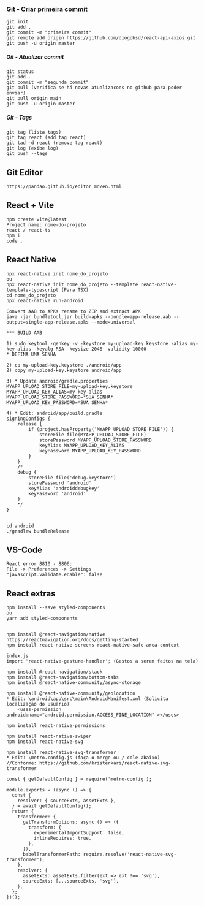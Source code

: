 ### Git - Criar primeira commit

    git init
    git add .
    git commit -m "primeira commit"
    git remote add origin https://github.com/diogobsd/react-api-axios.git
    git push -u origin master

##### Git - Atualizar commit

    git status
    git add .
    git commit -m "segunda commit" 
    git pull (verifica se há novas atualizacoes no github para poder enviar)
    git pull origin main
    git push -u origin master

##### Git - Tags

    git tag (lista tags)
    git tag react (add tag react)
    git tad -d react (remove tag react)
    git log (exibe log)
    git push --tags
    
## Git Editor
    https://pandao.github.io/editor.md/en.html

## React + Vite

    npm create vite@latest
    Project name: nome-do-projeto
    react / react-ts
    npm i
    code .

## React Native

    npx react-native init nome_do_projeto
    ou
    npx react-native init nome_do_projeto --template react-native-template-typescript (Para TSX)
    cd nome_do_projeto
    npx react-native run-android
    
    Convert AAB to APKs rename to ZIP and extract APK
    java -jar bundletool.jar build-apks --bundle=app-release.aab --output=single-app-release.apks --mode=universal
    
    *** BUILD AAB
    
    1) sudo keytool -genkey -v -keystore my-upload-key.keystore -alias my-key-alias -keyalg RSA -keysize 2048 -validity 10000
    * DEFINA UMA SENHA
    
    2) cp my-upload-key.keystore ./android/app
    2) copy my-upload-key.keystore android/app
    
    3) * Update android/gradle.properties
    MYAPP_UPLOAD_STORE_FILE=my-upload-key.keystore
    MYAPP_UPLOAD_KEY_ALIAS=my-key-alias
    MYAPP_UPLOAD_STORE_PASSWORD=*SUA SENHA*
    MYAPP_UPLOAD_KEY_PASSWORD=*SUA SENHA*
    
    4) * Edit: android/app/build.gradle
    signingConfigs {
        release {
            if (project.hasProperty('MYAPP_UPLOAD_STORE_FILE')) {
                storeFile file(MYAPP_UPLOAD_STORE_FILE)
                storePassword MYAPP_UPLOAD_STORE_PASSWORD
                keyAlias MYAPP_UPLOAD_KEY_ALIAS
                keyPassword MYAPP_UPLOAD_KEY_PASSWORD
            }
        }        
        /*
        debug {
            storeFile file('debug.keystore')
            storePassword 'android'
            keyAlias 'androiddebugkey'
            keyPassword 'android'
        }
        */
    }

    
    cd android
    ./gradlew bundleRelease

## VS-Code

    React error 8810 - 8806:
    File -> Preferences -> Settings
    "javascript.validate.enable": false

## React extras

    npm install --save styled-components
    ou
    yarn add styled-components
    
    
    npm install @react-navigation/native
    https://reactnavigation.org/docs/getting-started
    npm install react-native-screens react-native-safe-area-context
    
    index.js
    import 'react-native-gesture-handler'; (Gestos a serem feitos na tela)
    
    npm install @react-navigation/stack
    npm install @react-navigation/bottom-tabs
    npm install @react-native-community/async-storage
    
    npm install @react-native-community/geolocation
    * Edit: \android\app\src\main\AndroidManifest.xml (Solicita localização do usuario)
        <uses-permission android:name="android.permission.ACCESS_FINE_LOCATION" ></uses>
    
    npm install react-native-permissions
    
    npm install react-native-swiper
    npm install react-native-svg
    
    npm install react-native-svg-transformer
    * Edit: \metro.config.js (faça o merge ou / cole abaixo)
    //Conforme: https://github.com/kristerkari/react-native-svg-transformer
    
    const { getDefaultConfig } = require('metro-config');
    
    module.exports = (async () => {
      const {
        resolver: { sourceExts, assetExts },
      } = await getDefaultConfig();
      return {
        transformer: {
          getTransformOptions: async () => ({
            transform: {
              experimentalImportSupport: false,
              inlineRequires: true,
            },
          }),
          babelTransformerPath: require.resolve('react-native-svg-transformer'),
        },
        resolver: {
          assetExts: assetExts.filter(ext => ext !== 'svg'),
          sourceExts: [...sourceExts, 'svg'],
        },
      };
    })();
    
    

